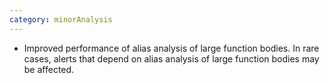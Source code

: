 ```yaml
---
category: minorAnalysis
---
```

* Improved performance of alias analysis of large function bodies. In rare cases, alerts that depend on alias analysis of large function bodies may be affected.
